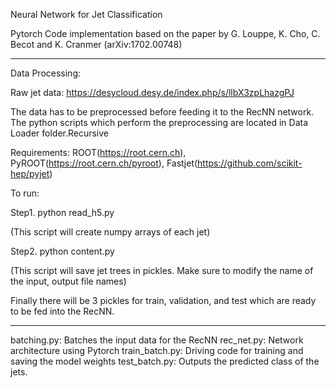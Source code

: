 
Neural Network for Jet Classification

Pytorch Code implementation based on the paper by G. Louppe, K. Cho, C. Becot and K. Cranmer (arXiv:1702.00748)

-------------------------------------------------------

Data Processing:

Raw jet data:
https://desycloud.desy.de/index.php/s/llbX3zpLhazgPJ
 
The data has to be preprocessed before feeding it to the RecNN network. The python scripts which perform the preprocessing are located in Data Loader folder.Recursive

Requirements: ROOT(https://root.cern.ch), 
              PyROOT(https://root.cern.ch/pyroot), 
              Fastjet(https://github.com/scikit-hep/pyjet)

To run:

Step1. python read_h5.py

(This script will create numpy arrays of each jet)

Step2. python content.py

(This script will save jet trees in pickles. Make sure to modify the name of the input, output file names)

Finally there will be 3 pickles for train, validation, and test which are ready to be fed into the RecNN. 

---------------------------------------------------------------

batching.py: Batches the input data for the RecNN
rec_net.py: Network architecture using Pytorch
train_batch.py: Driving code for training and saving the model weights
test_batch.py: Outputs the predicted class of the jets.



